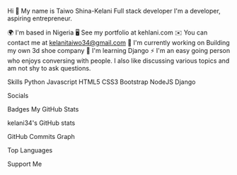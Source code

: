 Hi 👋 My name is Taiwo Shina-Kelani
Full stack developer
I'm a developer, aspiring entrepreneur.

🌍  I'm based in Nigeria
🖥️  See my portfolio at kehlani.com
✉️  You can contact me at kelanitaiwo34@gmail.com
🚀  I'm currently working on Building my own 3d shoe company
🧠  I'm learning Django
⚡  I'm an easy going person who enjoys conversing with people. I also like discussing various topics and am not shy to ask questions.


Skills
Python Javascript HTML5 CSS3 Bootstrap NodeJS Django

Socials
    

Badges
My GitHub Stats

kelani34's GitHub stats



GitHub Commits Graph

Top Languages

Support Me
